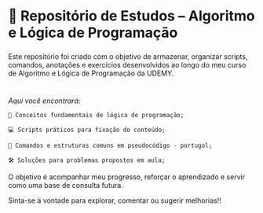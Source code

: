 <h1>📘 Repositório de Estudos – Algoritmo e Lógica de Programação

###

Este repositório foi criado com o objetivo de armazenar, organizar scripts, comandos, anotações e exercícios desenvolvidos ao longo do meu curso de Algoritmo e Lógica de Programação da UDEMY.

#

_Aqui você encontrará_:

    🧠 Conceitos fundamentais de lógica de programação;

    💻 Scripts práticos para fixação do conteúdo;

    📄 Comandos e estruturas comuns em pseudocódigo - portugol;

    🛠️ Soluções para problemas propostos em aula;

O objetivo é acompanhar meu progresso, reforçar o aprendizado e servir como uma base de consulta futura.

Sinta-se à vontade para explorar, comentar ou sugerir melhorias!!
